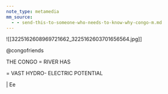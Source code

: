 ```yaml
---
note_type: metamedia
mm_source:
  - - send-this-to-someone-who-needs-to-know-why-congo-m.md
---
```


![[3225162608969721662_3225162603701656564.jpg]]

@congofriends

THE CONGO
= RIVER HAS

= VAST
HYDRO-
ELECTRIC
POTENTIAL

| Ee
>>>

